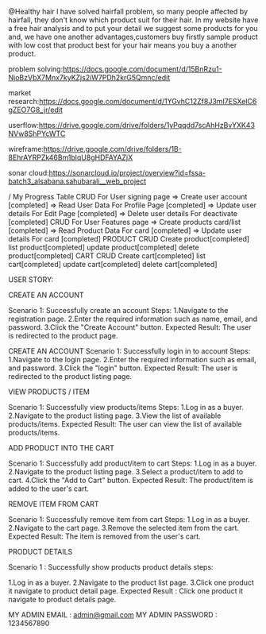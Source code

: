 @Healthy hair I have solved hairfall problem, so many people affected by hairfall, they don't know which product suit for their hair. In my website have a free hair analysis and to put your detail we suggest some products for you and, we have one another advantages,customers buy firstly sample product with low cost that product best for your hair means you buy a another product.

problem solving:https://docs.google.com/document/d/15BnRzu1-NjoBzVbX7Mnx7kyKZjs2iW7PDh2krG5Qmnc/edit

market research:https://docs.google.com/document/d/1YGvhC12Zf8J3mI7ESXelC6gZEO7G8_jr/edit

userflow:https://drive.google.com/drive/folders/1yPqqdd7scAhHzBvYXK43NVw8ShPYcWTC

wireframe:https://drive.google.com/drive/folders/1B-8EhrAYRPZk46Bm1blqU8gHDFAYAZjX

sonar cloud:https://sonarcloud.io/project/overview?id=fssa-batch3_alsabana.sahubarali__web_project

/ My Progress Table
CRUD For User signing page => Create user account [completed] => Read User Data For Profile Page [completed] => Update user details For Edit Page [completed] => Delete user details For deactivate [completed] CRUD For User Features page => Create products card/list [completed] => Read Product Data For card [completed] => Update user details For card [completed] PRODUCT CRUD Create product[completed] list product[completed] update product[completed] delete product[completed] CART CRUD Create cart[completed] list cart[completed] update cart[completed] delete cart[completed]

USER STORY:

CREATE AN ACCOUNT

Scenario 1: Successfully create an account Steps: 1.Navigate to the registration page. 2.Enter the required information such as name, email, and password. 3.Click the "Create Account" button. Expected Result: The user is redirected to the product page.

CREATE AN ACCOUNT Scenario 1: Successfully login in to account Steps: 1.Navigate to the login page. 2.Enter the required information such as email, and password. 3.Click the "login" button. Expected Result: The user is redirected to the product listing page.

VIEW PRODUCTS / ITEM

Scenario 1: Successfully view products/items Steps: 1.Log in as a buyer. 2.Navigate to the product listing page. 3.View the list of available products/items. Expected Result: The user can view the list of available products/items.

ADD PRODUCT INTO THE CART

Scenario 1: Successfully add product/item to cart Steps: 1.Log in as a buyer. 2.Navigate to the product listing page. 3.Select a product/item to add to cart. 4.Click the "Add to Cart" button. Expected Result: The product/item is added to the user's cart.

REMOVE ITEM FROM CART

Scenario 1: Successfully remove item from cart Steps: 1.Log in as a buyer. 2.Navigate to the cart page. 3.Remove the selected item from the cart. Expected Result: The item is removed from the user's cart.

PRODUCT DETAILS

Scenario 1 : Successfully show products product details steps:

1.Log in as a buyer.
2.Navigate to the product list page.
3.Click one product it navigate to product detail page.
Expected Result : Click one product it navigate to product details page.

MY ADMIN EMAIL : admin@gmail.com
MY ADMIN PASSWORD : 1234567890
